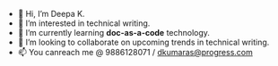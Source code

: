 - 👋 Hi, I’m Deepa K.
- 👀 I’m interested in technical writing.
- 🌱 I’m currently learning **doc-as-a-code** technology.
- 💞️ I’m looking to collaborate on upcoming trends in technical writing.
- 📫 You canreach me @ 9886128071 / dkumaras@progress.com

<!---
dkumaras/dkumaras is a ✨ special ✨ repository because its `README.md` (this file) appears on your GitHub profile.
You can click the Preview link to take a look at your changes.
--->
